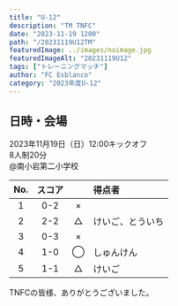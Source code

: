 ```yaml
---
title: "U-12"
description: "TM TNFC"
date: "2023-11-19 1200"
path: "/20231119U12TM"
featuredImage: ../images/noimage.jpg
featuredImageAlt: "20231119U12"
tags: ["トレーニングマッチ"]
author: "FC Esblanco"
category: "2023年度U-12"
---
```


## 日時・会場

2023年11月19日（日）12:00キックオフ  
8人制20分  
@南小岩第二小学校

| No.| スコア |   | 得点者  |
|:--:|:------:|:-:|:--------|
| 1  | 0-2 | × ||
| 2  | 2-2 | △ |けいご、とういち|
| 3  | 0-3 | × ||
| 4  | 1-0 | ◯ |しゅんけん|
| 5  | 1-1 | △ |けいご|

TNFCの皆様、ありがとうございました。